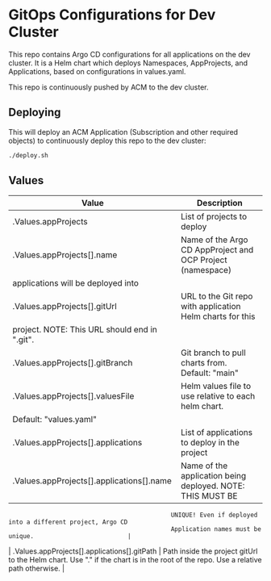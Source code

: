 # GitOps Configurations for Dev Cluster

This repo contains Argo CD configurations for all applications on the dev
cluster. It is a Helm chart which deploys Namespaces, AppProjects, and
Applications, based on configurations in values.yaml.

This repo is continuously pushed by ACM to the dev cluster.

## Deploying

This will deploy an ACM Application (Subscription and other required objects)
to continuously deploy this repo to the dev cluster:

```bash
./deploy.sh
```

## Values

| Value                                        | Description                                                |
| -------------------------------------------- | ---------------------------------------------------------- |
| .Values.appProjects                          | List of projects to deploy                                 |
| .Values.appProjects[].name                   | Name of the Argo CD AppProject and OCP Project (namespace)
                                                 applications will be deployed into                         |
| .Values.appProjects[].gitUrl                 | URL to the Git repo with application Helm charts for this
                                                 project. NOTE: This URL should end in ".git".              |
| .Values.appProjects[].gitBranch              | Git branch to pull charts from. Default: "main"            |
| .Values.appProjects[].valuesFile             | Helm values file to use relative to each helm chart.
                                                 Default: "values.yaml"                                     |
| .Values.appProjects[].applications           | List of applications to deploy in the project              |
| .Values.appProjects[].applications[].name    | Name of the application being deployed. NOTE: THIS MUST BE
                                                 UNIQUE! Even if deployed into a different project, Argo CD
                                                 Application names must be unique.                          |
| .Values.appProjects[].applications[].gitPath | Path inside the project gitUrl to the Helm chart. Use "."
                                                 if the chart is in the root of the repo. Use a relative
                                                 path otherwise.                                            |
